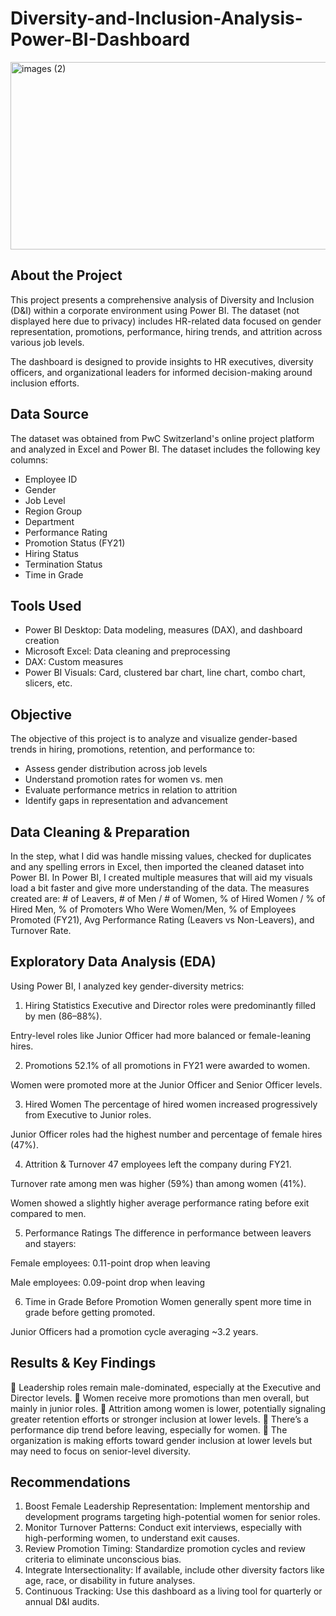 # Diversity-and-Inclusion-Analysis-Power-BI-Dashboard

<img width="1000" height="300" alt="images (2)" src="https://github.com/user-attachments/assets/6b2c45e0-2975-4647-832b-7b6869b78102" />

## About the Project

This project presents a comprehensive analysis of Diversity and Inclusion (D&I) within a corporate environment using Power BI. The dataset (not displayed here due to privacy) includes HR-related data focused on gender representation, promotions, performance, hiring trends, and attrition across various job levels.

The dashboard is designed to provide insights to HR executives, diversity officers, and organizational leaders for informed decision-making around inclusion efforts.


## Data Source

The dataset was obtained from PwC Switzerland's online project platform and analyzed in Excel and Power BI. The dataset includes the following key columns:

- Employee ID
- Gender
- Job Level
- Region Group
- Department
- Performance Rating
- Promotion Status (FY21)
- Hiring Status
- Termination Status
- Time in Grade

##  Tools Used

- Power BI Desktop: Data modeling, measures (DAX), and dashboard creation
- Microsoft Excel: Data cleaning and preprocessing
- DAX: Custom measures
- Power BI Visuals: Card, clustered bar chart, line chart, combo chart, slicers, etc.


## Objective

The objective of this project is to analyze and visualize gender-based trends in hiring, promotions, retention, and performance to:

- Assess gender distribution across job levels
- Understand promotion rates for women vs. men
- Evaluate performance metrics in relation to attrition
- Identify gaps in representation and advancement


##   Data Cleaning & Preparation

In the step, what I did was handle missing values, checked for duplicates and any spelling errors in Excel, then imported the cleaned dataset into Power BI. In Power BI, I created multiple measures that will aid my visuals load a bit faster and give more understanding of the data. The measures created are: # of Leavers, # of Men / # of Women, % of Hired Women / % of Hired Men, % of Promoters Who Were Women/Men, % of Employees Promoted (FY21), Avg Performance Rating (Leavers vs Non-Leavers), and Turnover Rate.

## Exploratory Data Analysis (EDA)
Using Power BI, I analyzed key gender-diversity metrics:



1. Hiring Statistics
Executive and Director roles were predominantly filled by men (86–88%).

Entry-level roles like Junior Officer had more balanced or female-leaning hires.

2. Promotions
52.1% of all promotions in FY21 were awarded to women.

Women were promoted more at the Junior Officer and Senior Officer levels.

3. Hired Women
The percentage of hired women increased progressively from Executive to Junior roles.

Junior Officer roles had the highest number and percentage of female hires (47%).

4. Attrition & Turnover
47 employees left the company during FY21.

Turnover rate among men was higher (59%) than among women (41%).

Women showed a slightly higher average performance rating before exit compared to men.

5. Performance Ratings
The difference in performance between leavers and stayers:

Female employees: 0.11-point drop when leaving

Male employees: 0.09-point drop when leaving

6. Time in Grade Before Promotion
Women generally spent more time in grade before getting promoted.

Junior Officers had a promotion cycle averaging ~3.2 years.

## Results & Key Findings

🔹 Leadership roles remain male-dominated, especially at the Executive and Director levels.
🔹 Women receive more promotions than men overall, but mainly in junior roles.
🔹 Attrition among women is lower, potentially signaling greater retention efforts or stronger inclusion at lower levels.
🔹 There’s a performance dip trend before leaving, especially for women.
🔹 The organization is making efforts toward gender inclusion at lower levels but may need to focus on senior-level diversity.


## Recommendations

1. Boost Female Leadership Representation: Implement mentorship and development programs targeting high-potential women for senior roles.
2. Monitor Turnover Patterns: Conduct exit interviews, especially with high-performing women, to understand exit causes.
3. Review Promotion Timing: Standardize promotion cycles and review criteria to eliminate unconscious bias.
4. Integrate Intersectionality: If available, include other diversity factors like age, race, or disability in future analyses.
5. Continuous Tracking: Use this dashboard as a living tool for quarterly or annual D&I audits.

